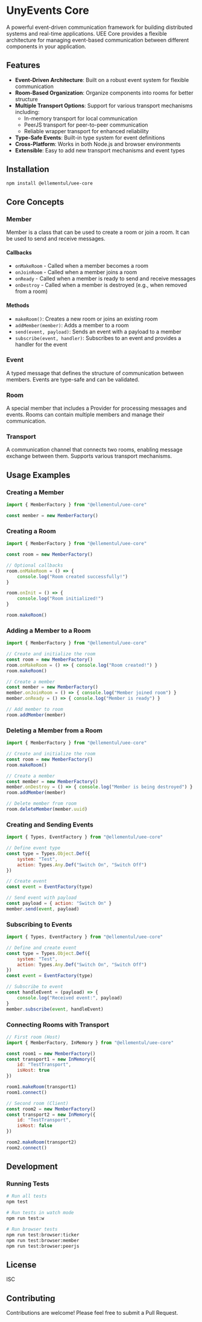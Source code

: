 # UnyEvents Core

A powerful event-driven communication framework for building distributed systems and real-time applications. UEE Core provides a flexible architecture for managing event-based communication between different components in your application.

## Features

- **Event-Driven Architecture**: Built on a robust event system for flexible communication
- **Room-Based Organization**: Organize components into rooms for better structure
- **Multiple Transport Options**: Support for various transport mechanisms including:
  - In-memory transport for local communication
  - PeerJS transport for peer-to-peer communication
  - Reliable wrapper transport for enhanced reliability
- **Type-Safe Events**: Built-in type system for event definitions
- **Cross-Platform**: Works in both Node.js and browser environments
- **Extensible**: Easy to add new transport mechanisms and event types

## Installation

```bash
npm install @ellementul/uee-core
```

## Core Concepts

### Member

Member is a class that can be used to create a room or join a room. It can be used to send and receive messages.

#### Callbacks

- `onMakeRoom` - Called when a member becomes a room
- `onJoinRoom` - Called when a member joins a room
- `onReady` - Called when a member is ready to send and receive messages
- `onDestroy` - Called when a member is destroyed (e.g., when removed from a room)

#### Methods

- `makeRoom()`: Creates a new room or joins an existing room
- `addMember(member)`: Adds a member to a room
- `send(event, payload)`: Sends an event with a payload to a member
- `subscribe(event, handler)`: Subscribes to an event and provides a handler for the event

### Event
A typed message that defines the structure of communication between members. Events are type-safe and can be validated.

### Room
A special member that includes a Provider for processing messages and events. Rooms can contain multiple members and manage their communication.

### Transport
A communication channel that connects two rooms, enabling message exchange between them. Supports various transport mechanisms.

## Usage Examples

### Creating a Member

```js
import { MemberFactory } from "@ellementul/uee-core"

const member = new MemberFactory()
```

### Creating a Room

```js
import { MemberFactory } from "@ellementul/uee-core"

const room = new MemberFactory()

// Optional callbacks
room.onMakeRoom = () => { 
    console.log("Room created successfully!") 
}

room.onInit = () => { 
    console.log("Room initialized!") 
}

room.makeRoom()
```

### Adding a Member to a Room

```js
import { MemberFactory } from "@ellementul/uee-core"

// Create and initialize the room
const room = new MemberFactory()
room.onMakeRoom = () => { console.log("Room created!") }
room.makeRoom()

// Create a member
const member = new MemberFactory()
member.onJoinRoom = () => { console.log("Member joined room") }
member.onReady = () => { console.log("Member is ready") }

// Add member to room
room.addMember(member)
```

### Deleting a Member from a Room

```js
import { MemberFactory } from "@ellementul/uee-core"

// Create and initialize the room
const room = new MemberFactory()
room.makeRoom()

// Create a member
const member = new MemberFactory()
member.onDestroy = () => { console.log("Member is being destroyed") }
room.addMember(member)

// Delete member from room
room.deleteMember(member.uuid)
```

### Creating and Sending Events

```js
import { Types, EventFactory } from "@ellementul/uee-core"

// Define event type
const type = Types.Object.Def({ 
    system: "Test", 
    action: Types.Any.Def("Switch On", "Switch Off") 
})

// Create event
const event = EventFactory(type)

// Send event with payload
const payload = { action: "Switch On" }
member.send(event, payload)
```

### Subscribing to Events

```js
import { Types, EventFactory } from "@ellementul/uee-core"

// Define and create event
const type = Types.Object.Def({ 
    system: "Test", 
    action: Types.Any.Def("Switch On", "Switch Off") 
})
const event = EventFactory(type)

// Subscribe to event
const handleEvent = (payload) => { 
    console.log("Received event:", payload) 
}
member.subscribe(event, handleEvent)
```

### Connecting Rooms with Transport

```js
// First room (Host)
import { MemberFactory, InMemory } from "@ellementul/uee-core"

const room1 = new MemberFactory()
const transport1 = new InMemory({ 
    id: "TestTransport", 
    isHost: true 
})

room1.makeRoom(transport1)
room1.connect()

// Second room (Client)
const room2 = new MemberFactory()
const transport2 = new InMemory({ 
    id: "TestTransport", 
    isHost: false 
})

room2.makeRoom(transport2)
room2.connect()
```

## Development

### Running Tests

```bash
# Run all tests
npm test

# Run tests in watch mode
npm run test:w

# Run browser tests
npm run test:browser:ticker
npm run test:browser:member
npm run test:browser:peerjs
```

## License

ISC

## Contributing

Contributions are welcome! Please feel free to submit a Pull Request.